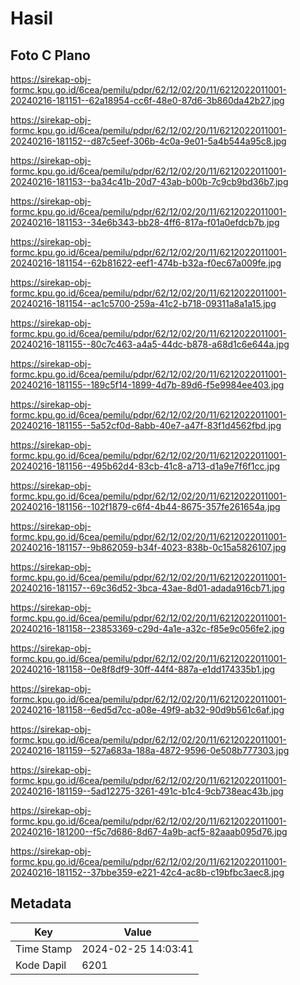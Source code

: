 # Hasil

## Foto C Plano

https://sirekap-obj-formc.kpu.go.id/6cea/pemilu/pdpr/62/12/02/20/11/6212022011001-20240216-181151--62a18954-cc6f-48e0-87d6-3b860da42b27.jpg

https://sirekap-obj-formc.kpu.go.id/6cea/pemilu/pdpr/62/12/02/20/11/6212022011001-20240216-181152--d87c5eef-306b-4c0a-9e01-5a4b544a95c8.jpg

https://sirekap-obj-formc.kpu.go.id/6cea/pemilu/pdpr/62/12/02/20/11/6212022011001-20240216-181153--ba34c41b-20d7-43ab-b00b-7c9cb9bd36b7.jpg

https://sirekap-obj-formc.kpu.go.id/6cea/pemilu/pdpr/62/12/02/20/11/6212022011001-20240216-181153--34e6b343-bb28-4ff6-817a-f01a0efdcb7b.jpg

https://sirekap-obj-formc.kpu.go.id/6cea/pemilu/pdpr/62/12/02/20/11/6212022011001-20240216-181154--62b81622-eef1-474b-b32a-f0ec67a009fe.jpg

https://sirekap-obj-formc.kpu.go.id/6cea/pemilu/pdpr/62/12/02/20/11/6212022011001-20240216-181154--ac1c5700-259a-41c2-b718-09311a8a1a15.jpg

https://sirekap-obj-formc.kpu.go.id/6cea/pemilu/pdpr/62/12/02/20/11/6212022011001-20240216-181155--80c7c463-a4a5-44dc-b878-a68d1c6e644a.jpg

https://sirekap-obj-formc.kpu.go.id/6cea/pemilu/pdpr/62/12/02/20/11/6212022011001-20240216-181155--189c5f14-1899-4d7b-89d6-f5e9984ee403.jpg

https://sirekap-obj-formc.kpu.go.id/6cea/pemilu/pdpr/62/12/02/20/11/6212022011001-20240216-181155--5a52cf0d-8abb-40e7-a47f-83f1d4562fbd.jpg

https://sirekap-obj-formc.kpu.go.id/6cea/pemilu/pdpr/62/12/02/20/11/6212022011001-20240216-181156--495b62d4-83cb-41c8-a713-d1a9e7f6f1cc.jpg

https://sirekap-obj-formc.kpu.go.id/6cea/pemilu/pdpr/62/12/02/20/11/6212022011001-20240216-181156--102f1879-c6f4-4b44-8675-357fe261654a.jpg

https://sirekap-obj-formc.kpu.go.id/6cea/pemilu/pdpr/62/12/02/20/11/6212022011001-20240216-181157--9b862059-b34f-4023-838b-0c15a5826107.jpg

https://sirekap-obj-formc.kpu.go.id/6cea/pemilu/pdpr/62/12/02/20/11/6212022011001-20240216-181157--69c36d52-3bca-43ae-8d01-adada916cb71.jpg

https://sirekap-obj-formc.kpu.go.id/6cea/pemilu/pdpr/62/12/02/20/11/6212022011001-20240216-181158--23853369-c29d-4a1e-a32c-f85e9c056fe2.jpg

https://sirekap-obj-formc.kpu.go.id/6cea/pemilu/pdpr/62/12/02/20/11/6212022011001-20240216-181158--0e8f8df9-30ff-44f4-887a-e1dd174335b1.jpg

https://sirekap-obj-formc.kpu.go.id/6cea/pemilu/pdpr/62/12/02/20/11/6212022011001-20240216-181158--6ed5d7cc-a08e-49f9-ab32-90d9b561c6af.jpg

https://sirekap-obj-formc.kpu.go.id/6cea/pemilu/pdpr/62/12/02/20/11/6212022011001-20240216-181159--527a683a-188a-4872-9596-0e508b777303.jpg

https://sirekap-obj-formc.kpu.go.id/6cea/pemilu/pdpr/62/12/02/20/11/6212022011001-20240216-181159--5ad12275-3261-491c-b1c4-9cb738eac43b.jpg

https://sirekap-obj-formc.kpu.go.id/6cea/pemilu/pdpr/62/12/02/20/11/6212022011001-20240216-181200--f5c7d686-8d67-4a9b-acf5-82aaab095d76.jpg

https://sirekap-obj-formc.kpu.go.id/6cea/pemilu/pdpr/62/12/02/20/11/6212022011001-20240216-181152--37bbe359-e221-42c4-ac8b-c19bfbc3aec8.jpg


## Metadata

| Key        | Value               |
| ---------- | ------------------- |
| Time Stamp | 2024-02-25 14:03:41 |
| Kode Dapil | 6201                |



